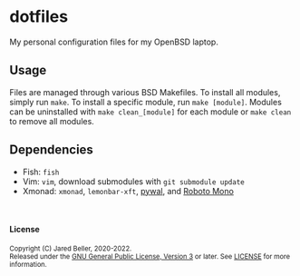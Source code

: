 # dotfiles

My personal configuration files for my OpenBSD laptop.

## Usage

Files are managed through various BSD Makefiles. To install all modules, simply run `make`. To install a specific module, run `make [module]`. Modules can be uninstalled with `make clean_[module]` for each module or `make clean` to remove all modules.

## Dependencies

- Fish: `fish`
- Vim: `vim`, download submodules with `git submodule update`
- Xmonad: `xmonad`, `lemonbar-xft`, [pywal](https://github.com/dylanaraps/pywal), and [Roboto Mono](https://github.com/googlefonts/RobotoMono)

<br />

#### License

<sup>
Copyright (C) Jared Beller, 2020-2022.
</sup>
<br />
<sup>
Released under the <a href="https://www.gnu.org/licenses/gpl-3.0.txt">GNU General Public License, Version 3</a> or later. See <a href="LICENSE">LICENSE</a> for more information.
</sup>
